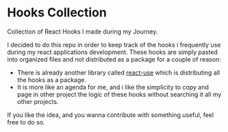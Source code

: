 # Hooks Collection

Collection of React Hooks I made during my Journey. 

I decided to do this repo in order to keep track of the hooks i frequently use during my react applications development. These hooks are simply pasted into organized files and not distributed as a package for a couple of reason:

- There is already another library called [react-use](https://github.com/streamich/react-use) which is distributing all the hooks as a package.
- It is more like an agenda for me, and i like the simplicity to copy and page in other project the logic of these hooks without searching it all my other projects.

If you like the idea, and you wanna contribute with something useful, feel free to do so.
